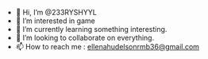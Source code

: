 - 👋 Hi, I’m @233RYSHYYL
- 👀 I’m interested in game
- 🌱 I’m currently learning something interesting.
- 💞️ I’m looking to collaborate on everything.
- 📫 How to reach me : ellenahudelsonrmb36@gmail.com

<!---
233RYSHYYL/233RYSHYYL is a ✨ special ✨ repository because its `README.md` (this file) appears on your GitHub profile.
You can click the Preview link to take a look at your changes.
--->
